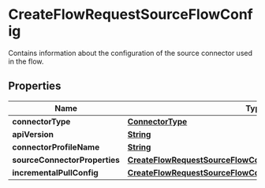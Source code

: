 

# CreateFlowRequestSourceFlowConfig

 Contains information about the configuration of the source connector used in the flow. 

## Properties

| Name | Type | Description | Notes |
|------------ | ------------- | ------------- | -------------|
|**connectorType** | [**ConnectorType**](ConnectorType.md) |  |  [optional] |
|**apiVersion** | [**String**](String.md) |  |  [optional] |
|**connectorProfileName** | [**String**](String.md) |  |  [optional] |
|**sourceConnectorProperties** | [**CreateFlowRequestSourceFlowConfigSourceConnectorProperties**](CreateFlowRequestSourceFlowConfigSourceConnectorProperties.md) |  |  [optional] |
|**incrementalPullConfig** | [**CreateFlowRequestSourceFlowConfigIncrementalPullConfig**](CreateFlowRequestSourceFlowConfigIncrementalPullConfig.md) |  |  [optional] |




